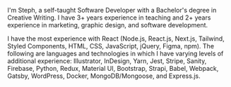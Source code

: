I'm Steph, a self-taught Software Developer with a Bachelor's degree in Creative Writing. I have 3+ years experience in teaching and 2+ years experience in marketing, graphic design, and software development.

I have the most experience with React (Node.js, React.js, Next.js, Tailwind, Styled Components, HTML, CSS, JavaScript, jQuery, Figma, npm). The following are languages and technologies in which I have varying levels of additional experience: Illustrator, InDesign, Yarn, Jest, Stripe, Sanity, Firebase, Python, Redux, Material UI, Bootstrap, Strapi, Babel, Webpack, Gatsby, WordPress, Docker, MongoDB/Mongoose, and Express.js.
